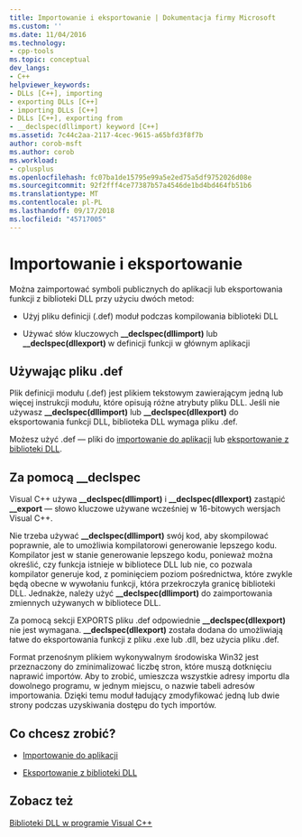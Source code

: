 ```yaml
---
title: Importowanie i eksportowanie | Dokumentacja firmy Microsoft
ms.custom: ''
ms.date: 11/04/2016
ms.technology:
- cpp-tools
ms.topic: conceptual
dev_langs:
- C++
helpviewer_keywords:
- DLLs [C++], importing
- exporting DLLs [C++]
- importing DLLs [C++]
- DLLs [C++], exporting from
- __declspec(dllimport) keyword [C++]
ms.assetid: 7c44c2aa-2117-4cec-9615-a65bfd3f8f7b
author: corob-msft
ms.author: corob
ms.workload:
- cplusplus
ms.openlocfilehash: fc07ba1de15795e99a5e2ed75a5df9752026d08e
ms.sourcegitcommit: 92f2fff4ce77387b57a4546de1bd4bd464fb51b6
ms.translationtype: MT
ms.contentlocale: pl-PL
ms.lasthandoff: 09/17/2018
ms.locfileid: "45717005"
---
```

# <a name="importing-and-exporting"></a>Importowanie i eksportowanie

Można zaimportować symboli publicznych do aplikacji lub eksportowania funkcji z biblioteki DLL przy użyciu dwóch metod:

- Użyj pliku definicji (.def) moduł podczas kompilowania biblioteki DLL

- Używać słów kluczowych **__declspec(dllimport)** lub **__declspec(dllexport)** w definicji funkcji w głównym aplikacji

## <a name="using-a-def-file"></a>Używając pliku .def

Plik definicji modułu (.def) jest plikiem tekstowym zawierającym jedną lub więcej instrukcji modułu, które opisują różne atrybuty pliku DLL. Jeśli nie używasz **__declspec(dllimport)** lub **__declspec(dllexport)** do eksportowania funkcji DLL, biblioteka DLL wymaga pliku .def.

Możesz użyć .def — pliki do [importowanie do aplikacji](../build/importing-using-def-files.md) lub [eksportowanie z biblioteki DLL](../build/exporting-from-a-dll-using-def-files.md).

## <a name="using-declspec"></a>Za pomocą __declspec

Visual C++ używa **__declspec(dllimport)** i **__declspec(dllexport)** zastąpić **__export** — słowo kluczowe używane wcześniej w 16-bitowych wersjach Visual C++.

Nie trzeba używać **__declspec(dllimport)** swój kod, aby skompilować poprawnie, ale to umożliwia kompilatorowi generowanie lepszego kodu. Kompilator jest w stanie generowanie lepszego kodu, ponieważ można określić, czy funkcja istnieje w bibliotece DLL lub nie, co pozwala kompilator generuje kod, z pominięciem poziom pośrednictwa, które zwykle będą obecne w wywołaniu funkcji, która przekroczyła granicę biblioteki DLL. Jednakże, należy użyć **__declspec(dllimport)** do zaimportowania zmiennych używanych w bibliotece DLL.

Za pomocą sekcji EXPORTS pliku .def odpowiednie **__declspec(dllexport)** nie jest wymagana. **__declspec(dllexport)** została dodana do umożliwiają łatwe do eksportowania funkcji z pliku .exe lub .dll, bez użycia pliku .def.

Format przenośnym plikiem wykonywalnym środowiska Win32 jest przeznaczony do zminimalizować liczbę stron, które muszą dotknięciu naprawić importów. Aby to zrobić, umieszcza wszystkie adresy importu dla dowolnego programu, w jednym miejscu, o nazwie tabeli adresów importowania. Dzięki temu moduł ładujący zmodyfikować jedną lub dwie strony podczas uzyskiwania dostępu do tych importów.

## <a name="what-do-you-want-to-do"></a>Co chcesz zrobić?

- [Importowanie do aplikacji](../build/importing-into-an-application-using-declspec-dllimport.md)

- [Eksportowanie z biblioteki DLL](../build/exporting-from-a-dll.md)

## <a name="see-also"></a>Zobacz też

[Biblioteki DLL w programie Visual C++](../build/dlls-in-visual-cpp.md)